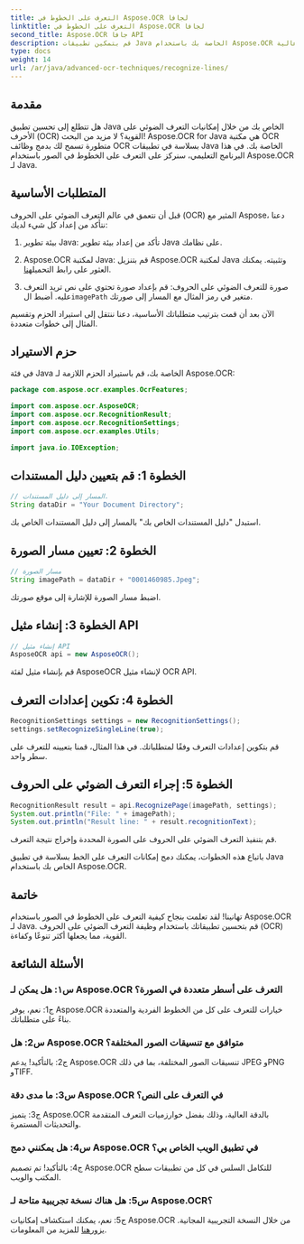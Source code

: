 ```yaml
---
title: التعرف على الخطوط في Aspose.OCR لجافا
linktitle: التعرف على الخطوط في Aspose.OCR لجافا
second_title: Aspose.OCR جافا API
description: قم بتمكين تطبيقات Java الخاصة بك باستخدام Aspose.OCR للتعرف الدقيق على النص. سهولة التكامل، ودقة عالية.
type: docs
weight: 14
url: /ar/java/advanced-ocr-techniques/recognize-lines/
---
```

## مقدمة

هل تتطلع إلى تحسين تطبيق Java الخاص بك من خلال إمكانيات التعرف الضوئي على الأحرف (OCR) القوية؟ لا مزيد من البحث! Aspose.OCR for Java هي مكتبة OCR متطورة تسمح لك بدمج وظائف OCR بسلاسة في تطبيقات Java الخاصة بك. في هذا البرنامج التعليمي، سنركز على التعرف على الخطوط في الصور باستخدام Aspose.OCR لـ Java.

## المتطلبات الأساسية

قبل أن نتعمق في عالم التعرف الضوئي على الحروف (OCR) المثير مع Aspose، دعنا نتأكد من إعداد كل شيء لديك:

1. بيئة تطوير Java: تأكد من إعداد بيئة تطوير Java على نظامك.

2.  Aspose.OCR لمكتبة Java: قم بتنزيل Aspose.OCR لمكتبة Java وتثبيته. يمكنك العثور على رابط التحميل[هنا](https://releases.aspose.com/ocr/java/).

3.  صورة للتعرف الضوئي على الحروف: قم بإعداد صورة تحتوي على نص تريد التعرف عليه. أضبط ال`imagePath` متغير في رمز المثال مع المسار إلى صورتك.

الآن بعد أن قمت بترتيب متطلباتك الأساسية، دعنا ننتقل إلى استيراد الحزم وتقسيم المثال إلى خطوات متعددة.

## حزم الاستيراد

في فئة Java الخاصة بك، قم باستيراد الحزم اللازمة لـ Aspose.OCR:

```java
package com.aspose.ocr.examples.OcrFeatures;

import com.aspose.ocr.AsposeOCR;
import com.aspose.ocr.RecognitionResult;
import com.aspose.ocr.RecognitionSettings;
import com.aspose.ocr.examples.Utils;

import java.io.IOException;
```

## الخطوة 1: قم بتعيين دليل المستندات

```java
// المسار إلى دليل المستندات.
String dataDir = "Your Document Directory";
```

استبدل "دليل المستندات الخاص بك" بالمسار إلى دليل المستندات الخاص بك.

## الخطوة 2: تعيين مسار الصورة

```java
// مسار الصورة
String imagePath = dataDir + "0001460985.Jpeg";
```

اضبط مسار الصورة للإشارة إلى موقع صورتك.

## الخطوة 3: إنشاء مثيل API

```java
// إنشاء مثيل API
AsposeOCR api = new AsposeOCR();
```

قم بإنشاء مثيل لفئة AsposeOCR لإنشاء مثيل OCR API.

## الخطوة 4: تكوين إعدادات التعرف

```java
RecognitionSettings settings = new RecognitionSettings();
settings.setRecognizeSingleLine(true);
```

قم بتكوين إعدادات التعرف وفقًا لمتطلباتك. في هذا المثال، قمنا بتعيينه للتعرف على سطر واحد.

## الخطوة 5: إجراء التعرف الضوئي على الحروف

```java
RecognitionResult result = api.RecognizePage(imagePath, settings);
System.out.println("File: " + imagePath);
System.out.println("Result line: " + result.recognitionText);
```

قم بتنفيذ التعرف الضوئي على الحروف على الصورة المحددة وإخراج نتيجة التعرف.

باتباع هذه الخطوات، يمكنك دمج إمكانات التعرف على الخط بسلاسة في تطبيق Java الخاص بك باستخدام Aspose.OCR.

## خاتمة

تهانينا! لقد تعلمت بنجاح كيفية التعرف على الخطوط في الصور باستخدام Aspose.OCR لـ Java. قم بتحسين تطبيقاتك باستخدام وظيفة التعرف الضوئي على الحروف (OCR) القوية، مما يجعلها أكثر تنوعًا وكفاءة.

## الأسئلة الشائعة

### س١: هل يمكن لـ Aspose.OCR التعرف على أسطر متعددة في الصورة؟

ج1: نعم، يوفر Aspose.OCR خيارات للتعرف على كل من الخطوط الفردية والمتعددة بناءً على متطلباتك.

### س2: هل Aspose.OCR متوافق مع تنسيقات الصور المختلفة؟

ج2: بالتأكيد! يدعم Aspose.OCR تنسيقات الصور المختلفة، بما في ذلك JPEG وPNG وTIFF.

### س3: ما مدى دقة Aspose.OCR في التعرف على النص؟

ج3: يتميز Aspose.OCR بالدقة العالية، وذلك بفضل خوارزميات التعرف المتقدمة والتحديثات المستمرة.

### س4: هل يمكنني دمج Aspose.OCR في تطبيق الويب الخاص بي؟

ج4: بالتأكيد! تم تصميم Aspose.OCR للتكامل السلس في كل من تطبيقات سطح المكتب والويب.

### س5: هل هناك نسخة تجريبية متاحة لـ Aspose.OCR؟

 ج5: نعم، يمكنك استكشاف إمكانيات Aspose.OCR من خلال النسخة التجريبية المجانية. يزور[هنا](https://releases.aspose.com/) للمزيد من المعلومات.